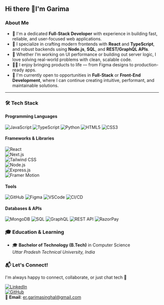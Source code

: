 ## Hi there 👋I'm Garima

<!--
**garimashingal/garimashingal** is a ✨ _special_ ✨ repository because its `README.md` (this file) appears on your GitHub profile.

Here are some ideas to get you started:

- 🔭 I’m currently working on ...
- 🌱 I’m currently learning ...
- 👯 I’m looking to collaborate on ...
- 🤔 I’m looking for help with ...
- 💬 Ask me about ...
- 📫 How to reach me: ...
- 😄 Pronouns: ...
- ⚡ Fun fact: ...
-->

### About Me

- 🔭 I'm a dedicated **Full-Stack Developer** with experience in building fast, reliable, and user-focused web applications.
- 🎯 I specialize in crafting modern frontends with **React** and **TypeScript**, and robust backends using **Node.js**, **SQL**, and **REST/GraphQL APIs**.
- 🌱 Whether I’m working on UI performance or building out server logic, I love solving real-world problems with clean, scalable code.
- 👩‍💻 I enjoy bringing products to life — from Figma designs to production-ready apps.
- 🔎 I'm currently open to opportunities in **Full-Stack** or **Front-End Development**, where I can continue creating intuitive, performant, and maintainable solutions.

---
### 🛠 Tech Stack

#### Programming Languages  
![JavaScript](https://img.shields.io/badge/-JavaScript-F7DF1E?style=flat-square&logo=javascript&logoColor=black)
![TypeScript](https://img.shields.io/badge/-TypeScript-3178C6?style=flat-square&logo=typescript&logoColor=white)
![Python](https://img.shields.io/badge/-Python-3776AB?style=flat-square&logo=python&logoColor=white)
![HTML5](https://img.shields.io/badge/-HTML5-E34F26?style=flat-square&logo=html5&logoColor=white)
![CSS3](https://img.shields.io/badge/-CSS3-1572B6?style=flat-square&logo=css3&logoColor=white)

#### Frameworks & Libraries  
![React](https://img.shields.io/badge/-React-61DAFB?style=flat-square&logo=react&logoColor=black)  
![Next.js](https://img.shields.io/badge/-Next.js-000000?style=flat-square&logo=nextdotjs&logoColor=white)  
![Tailwind CSS](https://img.shields.io/badge/-TailwindCSS-38B2AC?style=flat-square&logo=tailwind-css&logoColor=white)  
![Node.js](https://img.shields.io/badge/-Node.js-339933?style=flat-square&logo=node.js&logoColor=white)  
![Express.js](https://img.shields.io/badge/-Express.js-000000?style=flat-square&logo=express&logoColor=white)  
![Framer Motion](https://img.shields.io/badge/-Framer_Motion-0055FF?style=flat-square&logo=framer&logoColor=white)  

#### Tools  
![GitHub](https://img.shields.io/badge/-GitHub-181717?style=flat-square&logo=github&logoColor=white)
![Figma](https://img.shields.io/badge/-Figma-F24E1E?style=flat-square&logo=figma&logoColor=white)
![VSCode](https://img.shields.io/badge/-VS_Code-007ACC?style=flat-square&logo=visual-studio-code&logoColor=white)
![CI/CD](https://img.shields.io/badge/-CI/CD-0A0A0A?style=flat-square&logo=githubactions&logoColor=white)

#### Databases & APIs  
![MongoDB](https://img.shields.io/badge/-MongoDB-47A248?style=flat-square&logo=mongodb&logoColor=white)
![SQL](https://img.shields.io/badge/-SQL-4479A1?style=flat-square&logo=postgresql&logoColor=white)
![GraphQL](https://img.shields.io/badge/-GraphQL-E10098?style=flat-square&logo=graphql&logoColor=white)
![REST API](https://img.shields.io/badge/-REST_API-FF6F00?style=flat-square&logo=postman&logoColor=white)
![RazorPay](https://img.shields.io/badge/-Razorpay-000000?style=flat-square&logo=razorpay&logoColor=white)

### 🎓 Education & Learning

- 🎓 **Bachelor of Technology (B.Tech)** in Computer Science  
  *Uttar Pradesh Technical University, India*

### 📬 Let's Connect!

I'm always happy to connect, collaborate, or just chat tech 🚀

[![LinkedIn](https://img.shields.io/badge/-LinkedIn-0077B5?style=flat-square&logo=linkedin&logoColor=white)](https://www.linkedin.com/in/garima-shingal-8348417/)  
[![GitHub](https://img.shields.io/badge/-GitHub-181717?style=flat-square&logo=github&logoColor=white)](https://github.com/garimashingal)  
📧 **Email**: er.garimasinghal@gmail.com


